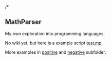 /*<h2>MathParser</h2>
<p>My own exploration into programming languages.</p>
<p>No wiki yet, but here is a example script <a href="https://github.com/natzcam/MathParser/tree/master/test.mp">test.mp</a></p>
<p>More examples in <a href="https://github.com/natzcam/MathParser/tree/master/positive">positive</a> and <a href="https://github.com/natzcam/MathParser/tree/master/negative">negative</a> subfolder.</p>
